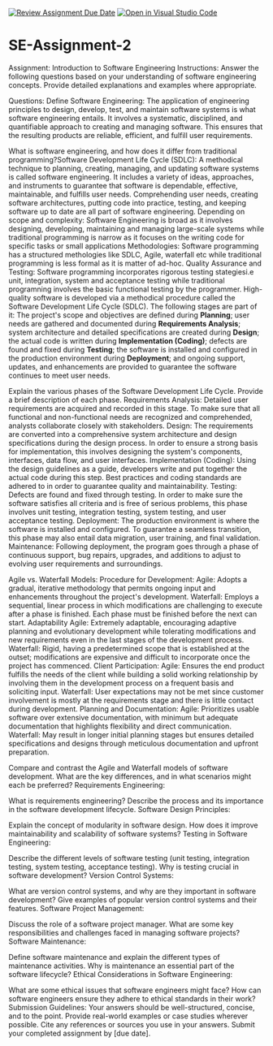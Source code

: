 [![Review Assignment Due Date](https://classroom.github.com/assets/deadline-readme-button-22041afd0340ce965d47ae6ef1cefeee28c7c493a6346c4f15d667ab976d596c.svg)](https://classroom.github.com/a/-ucQIGTc)
[![Open in Visual Studio Code](https://classroom.github.com/assets/open-in-vscode-2e0aaae1b6195c2367325f4f02e2d04e9abb55f0b24a779b69b11b9e10269abc.svg)](https://classroom.github.com/online_ide?assignment_repo_id=15284910&assignment_repo_type=AssignmentRepo)
# SE-Assignment-2
Assignment: Introduction to Software Engineering
Instructions:
Answer the following questions based on your understanding of software engineering concepts. Provide detailed explanations and examples where appropriate.

Questions:
Define Software Engineering:
The application of engineering principles to design, develop, test, and maintain software systems is what software engineering entails. It involves a systematic, disciplined, and quantifiable approach to creating and managing software. This ensures that the resulting products are reliable, efficient, and fulfill user requirements.


What is software engineering, and how does it differ from traditional programming?Software Development Life Cycle (SDLC):
A methodical technique to planning, creating, managing, and updating software systems is called software engineering. It includes a variety of ideas, approaches, and instruments to guarantee that software is dependable, effective, maintainable, and fulfills user needs. Comprehending user needs, creating software architectures, putting code into practice, testing, and keeping software up to date are all part of software engineering.
Depending on scope and complexity: Software Engineering is broad as it involves designing, developing, maintaining and managing large-scale systems while traditional programming is narrow as it focuses on the writing code for specific tasks or small applications
Methodologies: Software programming has a structured methologies like SDLC, Agile, waterfall etc while traditional programming is less formal as it is matter of ad-hoc.
Quality Assurance and Testing: Software programming incorporates rigorous testing stategiesi.e unit, integration, system and acceptance testing while traditional programning involves the basic functional testing by the programmer.
High-quality software is developed via a methodical procedure called the Software Development Life Cycle (SDLC). The following stages are part of it: The project's scope and objectives are defined during **Planning**; user needs are gathered and documented during **Requirements Analysis**; system architecture and detailed specifications are created during **Design**; the actual code is written during **Implementation (Coding)**; defects are found and fixed during **Testing**; the software is installed and configured in the production environment during **Deployment**; and ongoing support, updates, and enhancements are provided to guarantee the software continues to meet user needs.

Explain the various phases of the Software Development Life Cycle. Provide a brief description of each phase.
Requirements Analysis: Detailed user requirements are acquired and recorded in this stage. To make sure that all functional and non-functional needs are recognized and comprehended, analysts collaborate closely with stakeholders.
Design: The requirements are converted into a comprehensive system architecture and design specifications during the design process. In order to ensure a strong basis for implementation, this involves designing the system's components, interfaces, data flow, and user interfaces.
Implementation (Coding): Using the design guidelines as a guide, developers write and put together the actual code during this step. Best practices and coding standards are adhered to in order to guarantee quality and maintainability.
Testing: Defects are found and fixed through testing. In order to make sure the software satisfies all criteria and is free of serious problems, this phase involves unit testing, integration testing, system testing, and user acceptance testing.
Deployment: The production environment is where the software is installed and configured. To guarantee a seamless transition, this phase may also entail data migration, user training, and final validation.
Maintenance: Following deployment, the program goes through a phase of continuous support, bug repairs, upgrades, and additions to adjust to evolving user requirements and surroundings.

Agile vs. Waterfall Models:
Procedure for Development:
Agile: Adopts a gradual, iterative methodology that permits ongoing input and enhancements throughout the project's development.
Waterfall: Employs a sequential, linear process in which modifications are challenging to execute after a phase is finished. Each phase must be finished before the next can start.
Adaptability
Agile: Extremely adaptable, encouraging adaptive planning and evolutionary development while tolerating modifications and new requirements even in the last stages of the development process.
Waterfall: Rigid, having a predetermined scope that is established at the outset; modifications are expensive and difficult to incorporate once the project has commenced.
Client Participation:
Agile: Ensures the end product fulfills the needs of the client while building a solid working relationship by involving them in the development process on a frequent basis and soliciting input.
Waterfall: User expectations may not be met since customer involvement is mostly at the requirements stage and there is little contact during development.
Planning and Documentation:
Agile: Prioritizes usable software over extensive documentation, with minimum but adequate documentation that highlights flexibility and direct communication.
Waterfall: May result in longer initial planning stages but ensures detailed specifications and designs through meticulous documentation and upfront preparation.

Compare and contrast the Agile and Waterfall models of software development. What are the key differences, and in what scenarios might each be preferred?
Requirements Engineering:

What is requirements engineering? Describe the process and its importance in the software development lifecycle.
Software Design Principles:

Explain the concept of modularity in software design. How does it improve maintainability and scalability of software systems?
Testing in Software Engineering:

Describe the different levels of software testing (unit testing, integration testing, system testing, acceptance testing). Why is testing crucial in software development?
Version Control Systems:

What are version control systems, and why are they important in software development? Give examples of popular version control systems and their features.
Software Project Management:

Discuss the role of a software project manager. What are some key responsibilities and challenges faced in managing software projects?
Software Maintenance:

Define software maintenance and explain the different types of maintenance activities. Why is maintenance an essential part of the software lifecycle?
Ethical Considerations in Software Engineering:

What are some ethical issues that software engineers might face? How can software engineers ensure they adhere to ethical standards in their work?
Submission Guidelines:
Your answers should be well-structured, concise, and to the point.
Provide real-world examples or case studies wherever possible.
Cite any references or sources you use in your answers.
Submit your completed assignment by [due date].
